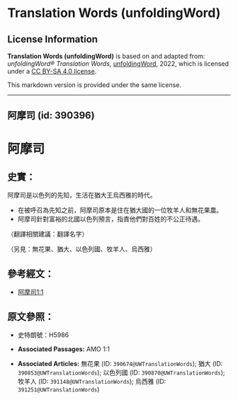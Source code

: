 # Translation Words (unfoldingWord)

## License Information

**Translation Words (unfoldingWord)** is based on and adapted from: _unfoldingWord® Translation Words_, [unfoldingWord](https://unfoldingword.org/utw), 2022, which is licensed under a [CC BY-SA 4.0 license](https://creativecommons.org/licenses/by-sa/4.0/legalcode.en).

This markdown version is provided under the same license.



--------------------------------

## 阿摩司 (id: 390396)

阿摩司
===

史實：
---

阿摩司是以色列的先知，生活在猶大王烏西雅的時代。

* 在被呼召為先知之前，阿摩司原本是住在猶大國的一位牧羊人和無花果農。
* 阿摩司針對富裕的北國以色列預言，指責他們對百姓的不公正待遇。

（翻譯相關建議：翻譯名字）

（另見：無花果、猶大、以色列國、牧羊人、烏西雅）

參考經文：
-----

* [阿摩司1:1](https://ref.ly/Amos1:1)

原文參照：
-----

* 史特朗號：H5986

* **Associated Passages:** AMO 1:1
* **Associated Articles:** 無花果 (ID: `390674@UWTranslationWords`); 猶大 (ID: `390853@UWTranslationWords`); 以色列國 (ID: `390870@UWTranslationWords`); 牧羊人 (ID: `391148@UWTranslationWords`); 烏西雅 (ID: `391251@UWTranslationWords`)

